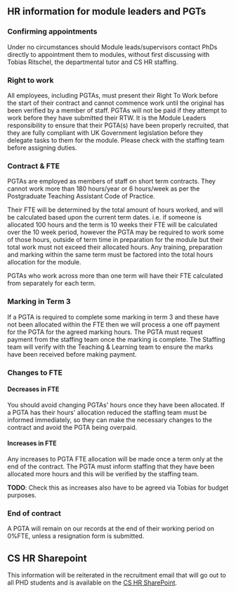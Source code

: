 ## HR information for module leaders and PGTs

### Confirming appointments

Under no circumstances should Module leads/supervisors contact PhDs directly to appointment them to modules, without
first discussing with Tobias Ritschel, the departmental tutor and CS HR staffing.

### Right to work

All employees, including PGTAs, must present their Right To Work before the start of their contract and cannot commence
work until the original has been verified by a member of staff. PGTAs will not be paid if they attempt to work before
they have submitted their RTW. It is the Module Leaders responsibility to ensure that their PGTA(s) have been properly
recruited, that they are fully compliant with UK Government legislation before they delegate tasks to them for the
module. Please check with the staffing team before assigning duties.

### Contract & FTE

PGTAs are employed as members of staff on short term contracts. They cannot work more than 180 hours/year or 6
hours/week as per the Postgraduate Teaching Assistant Code of Practice.

Their FTE will be determined by the total amount of hours worked, and will be calculated based upon the current term
dates. i.e. if someone is allocated 100 hours and the term is 10 weeks their FTE will be calculated over the 10 week
period, however the PGTA may be required to work some of those hours, outside of term time in preparation for the module
but their total work must not exceed their allocated hours. Any training, preparation and marking within the same term
must be factored into the total hours allocation for the module.

PGTAs who work across more than one term will have their FTE calculated from separately for each term.

### Marking in Term 3

If a PGTA is required to complete some marking in term 3 and these have not been allocated within the FTE then we will
process a one off payment for the PGTA for the agreed marking hours. The PGTA must request payment from the staffing
team once the marking is complete. The Staffing team will verify with the Teaching & Learning team to ensure the marks
have been received before making payment.

### Changes to FTE

#### Decreases in FTE

You should avoid changing PGTAs' hours once they have been allocated. If a PGTA has their hours' allocation reduced the
staffing team must be informed immediately, so they can make the necessary changes to the contract and avoid the PGTA
being overpaid.

#### Increases in FTE

Any increases to PGTA FTE allocation will be made once a term only at the end of the contract. The PGTA must inform
staffing that they have been allocated more hours and this will be verified by the staffing team.

**TODO**: Check this as increases also have to be agreed via Tobias for budget purposes.

### End of contract

A PGTA will remain on our records at the end of their working period on 0%FTE, unless a resignation form is submitted.

## CS HR Sharepoint

This information will be reiterated in the recruitment email that will go out to all PHD students and is available on
the [CS HR SharePoint](https://liveuclac.sharepoint.com/sites/ComputerScienceIntranet/SitePages/HR-and-Staffing.aspx).
 
